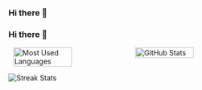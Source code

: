 ### Hi there 👋

### Hi there 👋

<div style="display: flex; justify-content: center;">
  <img src="https://github-readme-stats.vercel.app/api/top-langs?username=Zealousideal&show_icons=true&locale=en&layout=compact&theme=midnight-purple" alt="Most Used Languages" style="width: 48%;"/>
  <img src="https://github-readme-stats.vercel.app/api?username=Zealousideal&show_icons=true&locale=en&theme=midnight-purple" alt="GitHub Stats" style="width: 48%;"/>
</div>


![Streak Stats](https://github-readme-streak-stats.herokuapp.com/?user=Zealousideal&theme=midnight-purple)

<!--
**Zealousideal/Zealousideal** is a ✨ _special_ ✨ repository because its `README.md` (this file) appears on your GitHub profile.

Here are some ideas to get you started:
- 🔭 I’m currently working on ...
- 🌱 I’m currently learning ...
- 👯 I’m looking to collaborate on ...
- 🤔 I’m looking for help with ...
- 💬 Ask me about ...
- 📫 How to reach me: ...
- 😄 Pronouns: ...
- ⚡ Fun fact: ...
-->
